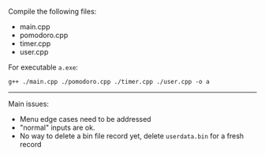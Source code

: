Compile the following files:
* main.cpp
* pomodoro.cpp
* timer.cpp
* user.cpp

For executable `a.exe`:

```g++ ./main.cpp ./pomodoro.cpp ./timer.cpp ./user.cpp -o a```

---

Main issues:
* Menu edge cases need to be addressed
* "normal" inputs are ok.
* No way to delete a bin file record yet, delete `userdata.bin` for a fresh record